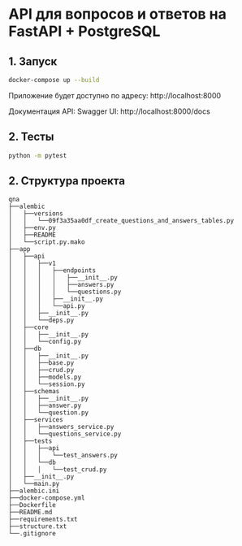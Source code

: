 # API для вопросов и ответов на FastAPI + PostgreSQL

## 1. Запуск 
```bash
docker-compose up --build
```

Приложение будет доступно по адресу:
http://localhost:8000

Документация API:
Swagger UI: http://localhost:8000/docs

## 2. Тесты
```bash
python -m pytest
```

## 2. Структура проекта
```
qna
├──alembic
│   ├──versions
│   │   └──09f3a35aa0df_create_questions_and_answers_tables.py
│   ├──env.py
│   ├──README
│   └──script.py.mako
├──app
│   ├──api
│   │   ├──v1
│   │   │   ├──endpoints
│   │   │   │   ├──__init__.py
│   │   │   │   ├──answers.py
│   │   │   │   └──questions.py
│   │   │   ├──__init__.py
│   │   │   └──api.py
│   │   ├──__init__.py
│   │   └──deps.py
│   ├──core
│   │   ├──__init__.py
│   │   └──config.py
│   ├──db
│   │   ├──__init__.py
│   │   ├──base.py
│   │   ├──crud.py
│   │   ├──models.py
│   │   └──session.py
│   ├──schemas
│   │   ├──__init__.py
│   │   ├──answer.py
│   │   └──question.py
│   ├──services
│   │   ├──answers_service.py
│   │   └──questions_service.py
│   ├──tests
│   │   ├──api
│   │   │   └──test_answers.py
│   │   └──db
│   │   │   └──test_crud.py
│   ├──__init__.py
│   └──main.py
├──alembic.ini
├──docker-compose.yml
├──Dockerfile
├──README.md
├──requirements.txt
├──structure.txt
└──.gitignore
```
